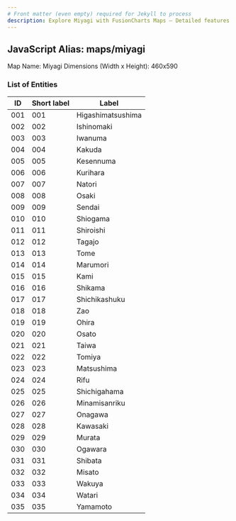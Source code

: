 ```yaml
---
# Front matter (even empty) required for Jekyll to process
description: Explore Miyagi with FusionCharts Maps – Detailed features for seamless integration. Try now & enhance your data visualization today! 
---
```


## JavaScript Alias: maps/miyagi

Map Name: Miyagi
Dimensions (Width x Height): 460x590





### List of Entities

ID | Short label | Label
---|---|---|
001|001|Higashimatsushima
002|002|Ishinomaki
003|003|Iwanuma
004|004|Kakuda
005|005|Kesennuma
006|006|Kurihara
007|007|Natori
008|008|Osaki
009|009|Sendai
010|010|Shiogama
011|011|Shiroishi
012|012|Tagajo
013|013|Tome
014|014|Marumori
015|015|Kami
016|016|Shikama
017|017|Shichikashuku
018|018|Zao
019|019|Ohira
020|020|Osato
021|021|Taiwa
022|022|Tomiya
023|023|Matsushima
024|024|Rifu
025|025|Shichigahama
026|026|Minamisanriku
027|027|Onagawa
028|028|Kawasaki
029|029|Murata
030|030|Ogawara
031|031|Shibata
032|032|Misato
033|033|Wakuya
034|034|Watari
035|035|Yamamoto